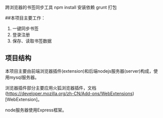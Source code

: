跨浏览器的书签同步工具
npm install 安装依赖
grunt 打包

##本项目主要工作：

1. 一键同步书签
2. 登录注册
3. 保存、读取书签数据

## 项目结构

本项目主要由前端浏览器插件(extension)和后端nodejs服务器(server)构成，使用mysql服务器。

浏览器插件部分主要应用火狐浏览器插件，文档(https://developer.mozilla.org/zh-CN/Add-ons/WebExtensions)[WebExtension]。

node服务器使用Express框架。


